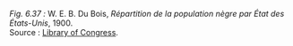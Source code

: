 *Fig. 6.37 :* W. E. B. Du Bois, *Répartition de la population nègre par État des États-Unis*, 1900.  
Source : [Library of Congress](https://www.loc.gov/item/2013650421/).